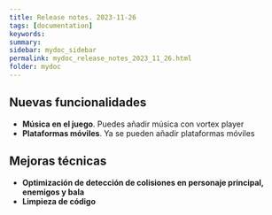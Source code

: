 ```yaml
---
title: Release notes. 2023-11-26
tags: [documentation]
keywords:
summary: 
sidebar: mydoc_sidebar
permalink: mydoc_release_notes_2023_11_26.html
folder: mydoc
---
```


## Nuevas funcionalidades
* **Música en el juego**. Puedes añadir música con vortex player
* **Plataformas móviles**. Ya se pueden añadir plataformas móviles

## Mejoras técnicas
* **Optimización de detección de colisiones en personaje principal, enemigos y bala**
* **Limpieza de código**


